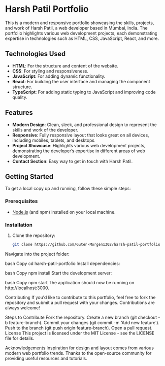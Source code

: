 # Harsh Patil Portfolio

This is a modern and responsive portfolio showcasing the skills, projects, and work of Harsh Patil, a web developer based in Mumbai, India. The portfolio highlights various web development projects, each demonstrating expertise in technologies such as HTML, CSS, JavaScript, React, and more.

## Technologies Used

- **HTML**: For the structure and content of the website.
- **CSS**: For styling and responsiveness.
- **JavaScript**: For adding dynamic functionality.
- **React**: For building the user interface and managing the component structure.
- **TypeScript**: For adding static typing to JavaScript and improving code quality.
  
## Features

- **Modern Design**: Clean, sleek, and professional design to represent the skills and work of the developer.
- **Responsive**: Fully responsive layout that looks great on all devices, including mobiles, tablets, and desktops.
- **Project Showcase**: Highlights various web development projects, demonstrating the developer’s expertise in different areas of web development.
- **Contact Section**: Easy way to get in touch with Harsh Patil.

## Getting Started

To get a local copy up and running, follow these simple steps:

### Prerequisites

- [Node.js](https://nodejs.org/) (and npm) installed on your local machine.

### Installation

1. Clone the repository:
   ```bash
   git clone https://github.com/Guten-Morgen1302/harsh-patil-portfolio.git
Navigate into the project folder:

bash
Copy
cd harsh-patil-portfolio
Install dependencies:

bash
Copy
npm install
Start the development server:

bash
Copy
npm start
The application should now be running on http://localhost:3000.

Contributing
If you'd like to contribute to this portfolio, feel free to fork the repository and submit a pull request with your changes. Contributions are always welcome!

Steps to Contribute
Fork the repository.
Create a new branch (git checkout -b feature-branch).
Commit your changes (git commit -m 'Add new feature').
Push to the branch (git push origin feature-branch).
Open a pull request.
License
This project is licensed under the MIT License - see the LICENSE file for details.

Acknowledgements
Inspiration for design and layout comes from various modern web portfolio trends.
Thanks to the open-source community for providing useful resources and tutorials.

